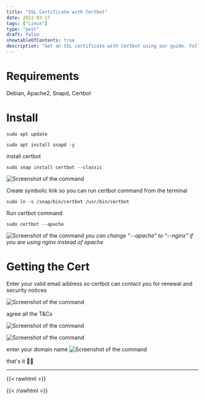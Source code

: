 ```yaml
---
title: "SSL Certificate with Certbot"
date: 2022-03-17
tags: ["Linux"]
type: "post"
draft: false
showtableOfContents: true
description: "Get an SSL certificate with Certbot using our guide. Follow our step-by-step instructions to secure your website with HTTPS encryption"
---
```


# Requirements
Debian, Apache2, Snapd, Certbot

# Install
```
sudo apt update 

sudo apt install snapd -y 
```
install certbot
```
sudo snap install certbot --classic
```
![Screenshot of the command](/images/guides/ssl-apache/2022_1.png)

Create symbolic link so you can run certbot command from the terminal

```
sudo ln -s /snap/bin/certbot /usr/bin/certbot
```
Run certbot command
```
sudo certbot --apache
```

![Screenshot of the command](/images/guides/ssl-apache/2022_3.png)
*you can change "--apache" to "--nginx" if you are using nginx instead of apache*

# Getting the Cert

Enter your valid email address so certbot can contact you for renewal and security notices

![Screenshot of the command](/images/guides/ssl-apache/2022_4.png)

agree all the T&Cs

![Screenshot of the command](/images/guides/ssl-apache/2022_5.png)

![Screenshot of the command](/images/guides/ssl-apache/2022_6.png)

enter your domain name
![Screenshot of the command](/images/guides/ssl-apache/2022_7.png)

that's it ✌🏽

-------------------------------------------------------------
{{< rawhtml >}} 
<script src="https://utteranc.es/client.js"
        repo="mansoorbarri/website"
        issue-term="title"
        theme="dark-blue"
        crossorigin="anonymous"
        async>
</script>
{{< /rawhtml >}}